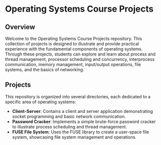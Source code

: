 # Operating Systems Course Projects

## Overview
Welcome to the Operating Systems Course Projects repository. This collection of projects is designed to illustrate and provide practical experience with the fundamental components of operating systems. Through these projects, students can explore and learn about process and thread management, processor scheduling and concurrency, interprocess communication, memory management, input/output operations, file systems, and the basics of networking.

## Projects
This repository is organized into several directories, each dedicated to a specific area of operating systems:

- **Client-Server**: Contains a client and server application demonstrating socket programming and basic network communication.
- **Password Cracker**: Implements a simple brute-force password cracker to illustrate process scheduling and thread management.
- **FUSE File System**: Uses the FUSE library to create a user-space file system, showcasing file system management and operations.


